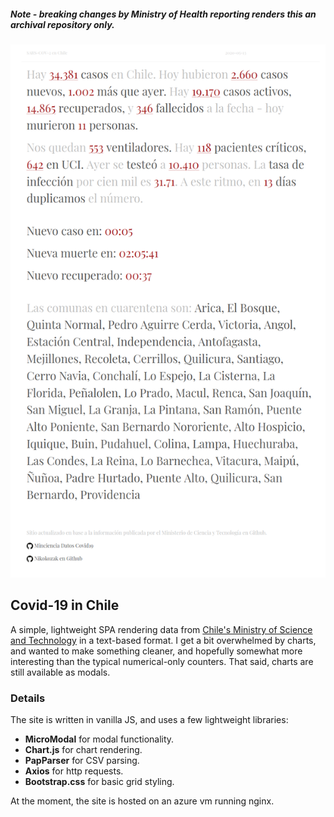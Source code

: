 ##### Note - breaking changes by Ministry of Health reporting renders this an archival repository only.

![Website Screenshot](./scrn.png)

## Covid-19 in Chile

A simple, lightweight SPA rendering data from [Chile's Ministry of Science and
Technology](https://github.com/MinCiencia) in a text-based format. I get a bit overwhelmed by charts, and
wanted to make something cleaner, and hopefully somewhat more interesting than
the typical numerical-only counters. That said, charts are still available as
modals.

### Details

The site is written in vanilla JS, and uses a few lightweight libraries:

- **MicroModal** for modal functionality.
- **Chart.js** for chart rendering.
- **PapParser** for CSV parsing.
- **Axios** for http requests.
- **Bootstrap.css** for basic grid styling.

At the moment, the site is hosted on an azure vm running nginx.

